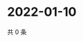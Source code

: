 # 2022-01-10

共 0 条

<!-- BEGIN WEIBO -->
<!-- 最后更新时间 Mon Jan 10 2022 04:15:35 GMT+0800 (China Standard Time) -->

<!-- END WEIBO -->
